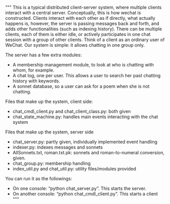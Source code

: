 """
This is a typical distributed client-server system, where multiple clients interact with a central server. Conceptually, this is how wechat is constructed. Clients interact with each other as if directly, what actually happens is, however, the server is passing messages back and forth, and adds other functionalities (such as indexing history). 
There can be multiple clients, each of them is either idle, or actively participates in one chat session with a group of other clients. Think of a client as an ordinary user of WeChat. Our system is simple: it allows chatting in one group only.

The server has a few extra modules:
- A membership management module, to look at who is chatting with whom, for example.
- A chat log, one per user. This allows a user to search her past chatting history with keywords. 
- A sonnet database, so a user can ask for a poem when she is not chatting. 

Files that make up the system, client side:
- chat_cmdl_client.py and chat_client_class.py: both given
- chat_state_machine.py: handles main events interacting with the chat system 

Files that make up the system, server side
- chat_server.py: partly given, individually implemented event handling
- indexer.py: indexes messages and sonnets
- AllSonnets.txt, roman.txt.pk: sonnets and roman-to-numeral conversion, given. 
- chat_group.py: membership handling 
- index_util.py and chat_util.py: utility files/modules provided 

You can run it as the followings:
- On one console: “python chat_server.py”. This starts the server. 
- On another console: “python chat_cmdl_client.py”. This starts a client
"""
